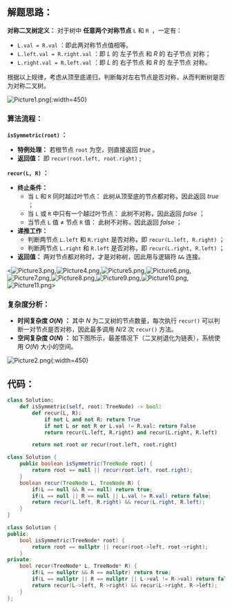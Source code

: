 ## 解题思路：

**对称二叉树定义：** 对于树中 **任意两个对称节点** `L` 和 `R `，一定有：

- `L.val = R.val` ：即此两对称节点值相等。
- `L.left.val = R.right.val` ：即 $L$ 的 左子节点 和 $R$ 的 右子节点 对称；
- `L.right.val = R.left.val` ：即 $L$ 的 右子节点 和 $R$ 的 左子节点 对称。

根据以上规律，考虑从顶至底递归，判断每对左右节点是否对称，从而判断树是否为对称二叉树。

![Picture1.png](https://pic.leetcode-cn.com/1599398062-PbkpuX-Picture1.png){:width=450}

### 算法流程：

**`isSymmetric(root)` ：**

- **特例处理：** 若根节点 `root` 为空，则直接返回 $true$ 。
- **返回值：** 即 `recur(root.left, root.right)` ;

**`recur(L, R)` ：**

- **终止条件：**
  - 当 `L` 和 `R` 同时越过叶节点： 此树从顶至底的节点都对称，因此返回 $true$ ；
  - 当 `L` 或 `R` 中只有一个越过叶节点： 此树不对称，因此返回 $false$ ；
  - 当节点 `L` 值 $\ne$ 节点 `R` 值： 此树不对称，因此返回 $false$ ；
- **递推工作：**
  - 判断两节点 `L.left` 和 `R.right` 是否对称，即 `recur(L.left, R.right)` ；
  - 判断两节点 `L.right` 和 `R.left` 是否对称，即 `recur(L.right, R.left)` ；
- **返回值：** 两对节点都对称时，才是对称树，因此用与逻辑符 `&&` 连接。

<![Picture3.png](https://pic.leetcode-cn.com/1599398062-NdosHq-Picture3.png),![Picture4.png](https://pic.leetcode-cn.com/1599398062-AQIJat-Picture4.png),![Picture5.png](https://pic.leetcode-cn.com/1599398062-VpQoLn-Picture5.png),![Picture6.png](https://pic.leetcode-cn.com/1599398062-LdDcFl-Picture6.png),![Picture7.png](https://pic.leetcode-cn.com/1599398062-fkGmWS-Picture7.png),![Picture8.png](https://pic.leetcode-cn.com/1599398062-NxoTTP-Picture8.png),![Picture9.png](https://pic.leetcode-cn.com/1599398062-hqfyyY-Picture9.png),![Picture10.png](https://pic.leetcode-cn.com/1599400509-JkxjsM-Picture10.png),![Picture11.png](https://pic.leetcode-cn.com/1599398062-DIXRnB-Picture11.png)>

### 复杂度分析：

- **时间复杂度 $O(N)$ ：** 其中 $N$ 为二叉树的节点数量，每次执行 `recur()` 可以判断一对节点是否对称，因此最多调用 $N/2$  次 `recur()` 方法。
- **空间复杂度 $O(N)$ ：** 如下图所示，最差情况下（二叉树退化为链表），系统使用 $O(N)$ 大小的空间。

![Picture2.png](https://pic.leetcode-cn.com/1599398062-LmPbix-Picture2.png){:width=450}

## 代码：

```Python []
class Solution:
    def isSymmetric(self, root: TreeNode) -> bool:
        def recur(L, R):
            if not L and not R: return True
            if not L or not R or L.val != R.val: return False
            return recur(L.left, R.right) and recur(L.right, R.left)

        return not root or recur(root.left, root.right)
```

```Java []
class Solution {
    public boolean isSymmetric(TreeNode root) {
        return root == null || recur(root.left, root.right);
    }
    boolean recur(TreeNode L, TreeNode R) {
        if(L == null && R == null) return true;
        if(L == null || R == null || L.val != R.val) return false;
        return recur(L.left, R.right) && recur(L.right, R.left);
    }
}
```

```C++ []
class Solution {
public:
    bool isSymmetric(TreeNode* root) {
        return root == nullptr || recur(root->left, root->right);
    }
private:
    bool recur(TreeNode* L, TreeNode* R) {
        if(L == nullptr && R == nullptr) return true;
        if(L == nullptr || R == nullptr || L->val != R->val) return false;
        return recur(L->left, R->right) && recur(L->right, R->left);
    }
};
```
